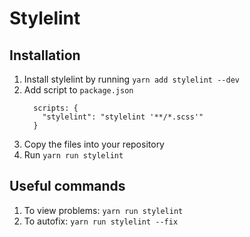 # Stylelint

## Installation

1. Install stylelint by running `yarn add stylelint --dev`
1. Add script to `package.json`
    ```
      scripts: {
        "stylelint": "stylelint '**/*.scss'"
      }
      ```
1. Copy the files into your repository
1. Run `yarn run stylelint`

## Useful commands
1. To view problems:  `yarn run stylelint`
1. To autofix:        `yarn run stylelint --fix`
